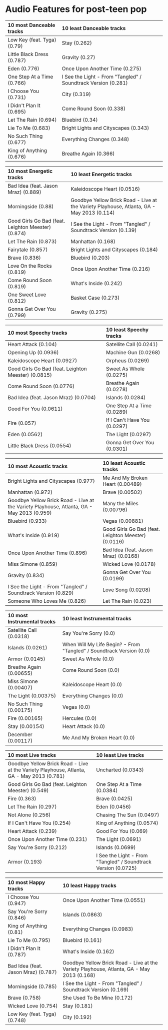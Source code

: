 # Audio Features for post-teen pop
| 10 most Danceable tracks | 10 least Danceable tracks |
|:---|:---|
| Low Key (feat. Tyga) (0.79) | Stay (0.262) |
| Little Black Dress (0.787) | Gravity (0.27) |
| Eden (0.776) | Once Upon Another Time (0.275) |
| One Step At a Time (0.766) | I See the Light - From "Tangled" / Soundtrack Version (0.281) |
| I Choose You (0.731) | City (0.319) |
| I Didn't Plan It (0.695) | Come Round Soon (0.338) |
| Let The Rain (0.694) | Bluebird (0.34) |
| Lie To Me (0.683) | Bright Lights and Cityscapes (0.343) |
| No Such Thing (0.677) | Everything Changes (0.348) |
| King of Anything (0.676) | Breathe Again (0.366) |

| 10 most Energetic tracks | 10 least Energetic tracks |
|:---|:---|
| Bad Idea (feat. Jason Mraz) (0.889) | Kaleidoscope Heart (0.0516) |
| Morningside (0.88) | Goodbye Yellow Brick Road - Live at the Variety Playhouse, Atlanta, GA - May 2013 (0.114) |
| Good Girls Go Bad (feat. Leighton Meester) (0.874) | I See the Light - From "Tangled" / Soundtrack Version (0.139) |
| Let The Rain (0.873) | Manhattan (0.168) |
| Fairytale (0.857) | Bright Lights and Cityscapes (0.184) |
| Brave (0.836) | Bluebird (0.203) |
| Love On the Rocks (0.819) | Once Upon Another Time (0.216) |
| Come Round Soon (0.819) | What's Inside (0.242) |
| One Sweet Love (0.812) | Basket Case (0.273) |
| Gonna Get Over You (0.799) | Gravity (0.275) |

| 10 most Speechy tracks | 10 least Speechy tracks |
|:---|:---|
| Heart Attack (0.104) | Satellite Call (0.0241) |
| Opening Up (0.0936) | Machine Gun (0.0268) |
| Kaleidoscope Heart (0.0927) | Orpheus (0.0269) |
| Good Girls Go Bad (feat. Leighton Meester) (0.0815) | Sweet As Whole (0.0275) |
| Come Round Soon (0.0776) | Breathe Again (0.0278) |
| Bad Idea (feat. Jason Mraz) (0.0704) | Islands (0.0284) |
| Good For You (0.0611) | One Step At a Time (0.0289) |
| Fire (0.057) | If I Can't Have You (0.0297) |
| Eden (0.0562) | The Light (0.0297) |
| Little Black Dress (0.0554) | Gonna Get Over You (0.0301) |

| 10 most Acoustic tracks | 10 least Acoustic tracks |
|:---|:---|
| Bright Lights and Cityscapes (0.977) | Me And My Broken Heart (0.00489) |
| Manhattan (0.972) | Brave (0.00502) |
| Goodbye Yellow Brick Road - Live at the Variety Playhouse, Atlanta, GA - May 2013 (0.959) | Many the Miles (0.00796) |
| Bluebird (0.933) | Vegas (0.00881) |
| What's Inside (0.919) | Good Girls Go Bad (feat. Leighton Meester) (0.0116) |
| Once Upon Another Time (0.896) | Bad Idea (feat. Jason Mraz) (0.0168) |
| Miss Simone (0.859) | Wicked Love (0.0178) |
| Gravity (0.834) | Gonna Get Over You (0.0199) |
| I See the Light - From "Tangled" / Soundtrack Version (0.829) | Love Song (0.0208) |
| Someone Who Loves Me (0.826) | Let The Rain (0.023) |

| 10 most Instrumental tracks | 10 least Instrumental tracks |
|:---|:---|
| Satellite Call (0.0318) | Say You're Sorry (0.0) |
| Islands (0.0261) | When Will My Life Begin? - From "Tangled" / Soundtrack Version (0.0) |
| Armor (0.0145) | Sweet As Whole (0.0) |
| Breathe Again (0.00655) | Come Round Soon (0.0) |
| Miss Simone (0.00407) | Kaleidoscope Heart (0.0) |
| The Light (0.00375) | Everything Changes (0.0) |
| No Such Thing (0.00175) | Vegas (0.0) |
| Fire (0.00165) | Hercules (0.0) |
| Stay (0.00154) | Heart Attack (0.0) |
| December (0.00117) | Me And My Broken Heart (0.0) |

| 10 most Live tracks | 10 least Live tracks |
|:---|:---|
| Goodbye Yellow Brick Road - Live at the Variety Playhouse, Atlanta, GA - May 2013 (0.781) | Uncharted (0.0343) |
| Good Girls Go Bad (feat. Leighton Meester) (0.549) | One Step At a Time (0.0384) |
| Fire (0.363) | Brave (0.0425) |
| Let The Rain (0.297) | Eden (0.0456) |
| Not Alone (0.256) | Chasing The Sun (0.0497) |
| If I Can't Have You (0.254) | King of Anything (0.0574) |
| Heart Attack (0.239) | Good For You (0.069) |
| Once Upon Another Time (0.231) | The Light (0.0691) |
| Say You're Sorry (0.212) | Islands (0.0699) |
| Armor (0.193) | I See the Light - From "Tangled" / Soundtrack Version (0.0725) |

| 10 most Happy tracks | 10 least Happy tracks |
|:---|:---|
| I Choose You (0.947) | Once Upon Another Time (0.0551) |
| Say You're Sorry (0.846) | Islands (0.0863) |
| King of Anything (0.81) | Everything Changes (0.0983) |
| Lie To Me (0.795) | Bluebird (0.161) |
| I Didn't Plan It (0.787) | What's Inside (0.162) |
| Bad Idea (feat. Jason Mraz) (0.787) | Goodbye Yellow Brick Road - Live at the Variety Playhouse, Atlanta, GA - May 2013 (0.168) |
| Morningside (0.785) | I See the Light - From "Tangled" / Soundtrack Version (0.169) |
| Brave (0.758) | She Used To Be Mine (0.172) |
| Wicked Love (0.754) | Stay (0.181) |
| Low Key (feat. Tyga) (0.748) | City (0.192) |
